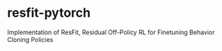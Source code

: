 # resfit-pytorch
Implementation of ResFit, Residual Off-Policy RL for Finetuning Behavior Cloning Policies
